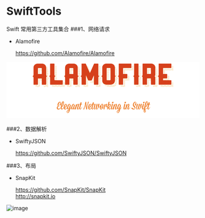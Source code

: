 # SwiftTools
Swift 常用第三方工具集合
###1、网络请求

* Alamofire 

 
   <https://github.com/Alamofire/Alamofire>

![image](https://raw.githubusercontent.com/Alamofire/Alamofire/assets/alamofire.png)

###2、数据解析
* SwiftyJSON

   <https://github.com/SwiftyJSON/SwiftyJSON>



###3、布局

* SnapKit 



   <https://github.com/SnapKit/SnapKit>   
         <http://snapkit.io>
       
![image](https://camo.githubusercontent.com/446acab40bc68602c8046deddbc60296906ce2d6/687474703a2f2f736e61706b69742e696f2f696d616765732f62616e6e65722e706e67)
